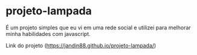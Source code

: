 # projeto-lampada
É um projeto simples que eu vi em uma rede social e utilizei para melhorar minha habilidades com javascript.

Link do projeto
(https://jandin88.github.io/projeto-lampada/)

